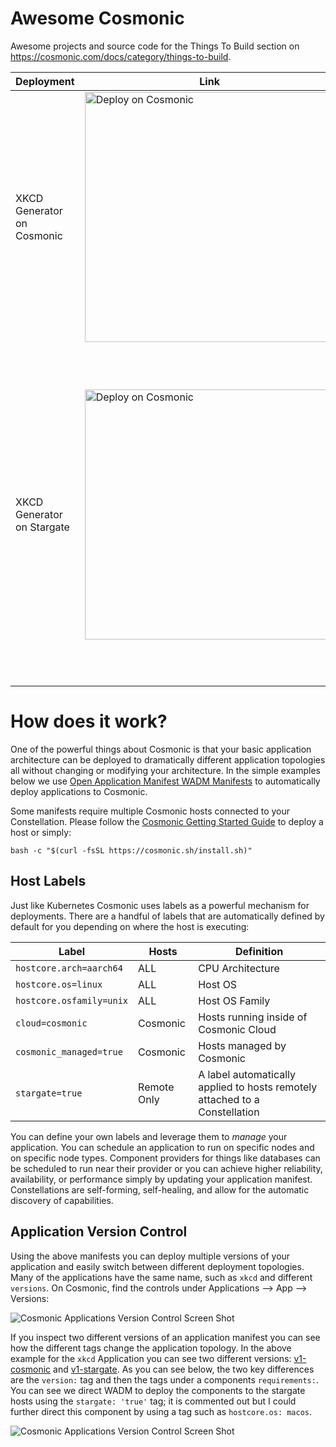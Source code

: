 # Awesome Cosmonic
Awesome projects and source code for the Things To Build section on https://cosmonic.com/docs/category/things-to-build.

| Deployment  | Link | Topology |
| ------------- | ------------- | ------------- |
| XKCD Generator on Cosmonic  | [<img src="https://cosmonic.com/badge/deploy.svg" alt="Deploy on Cosmonic" width="400">](https://new.cosmonic.app/?yaml=https://raw.githubusercontent.com/cosmonic/awesome-cosmonic/main/xkcdgenerator/xkcd-generator-cosmonic.wadm) | This example will deploy the XKCD actor, HTTP Client Provider, and HTTP Server Provider all on Cosmonic.  |
| XKCD Generator on Stargate  | [<img src="https://cosmonic.com/badge/deploy.svg" alt="Deploy on Cosmonic" width="400">](https://new.cosmonic.app/?yaml=https://raw.githubusercontent.com/cosmonic/awesome-cosmonic/main/xkcdgenerator/xkcd-generator-stargate.wadm) | This example will deploy the XKCD actor & HTTP Client Provider on a remote startgate node, and the HTTP Server Provider on Cosmonic. In order for this manifest to work you will need at least one stargate host deployed.  |

# How does it work?
One of the powerful things about Cosmonic is that your basic application architecture can be deployed to dramatically different application topologies all without changing or modifying your architecture.  In the simple examples below we use [Open Application Manifest WADM Manifests](https://github.com/wasmCloud/wadm) to automatically deploy applications to Cosmonic.

Some manifests require multiple Cosmonic hosts connected to your Constellation. Please follow the [Cosmonic Getting Started Guide](https://cosmonic.com/docs/user_guide/cli/getting_started) to deploy a host or simply:

```bash -c "$(curl -fsSL https://cosmonic.sh/install.sh)"```

## Host Labels
Just like Kubernetes Cosmonic uses labels as a powerful mechanism for deployments.  There are a handful of labels that are automatically defined by default for you depending on where the host is executing:

| Label  | Hosts | Definition |
| ------------- | ------------- | ------------- |
| `hostcore.arch=aarch64` | ALL | CPU Architecture |
| `hostcore.os=linux` | ALL | Host OS |
| `hostcore.osfamily=unix` | ALL | Host OS Family |
| `cloud=cosmonic` | Cosmonic | Hosts running inside of Cosmonic Cloud |
| `cosmonic_managed=true` | Cosmonic | Hosts managed by Cosmonic |
| `stargate=true` | Remote Only | A label automatically applied to hosts remotely attached to a Constellation |

You can define your own labels and leverage them to _manage_ your application.  You can schedule an application to run on specific nodes and on specific node types. Component providers for things like databases can be scheduled to run near their provider or you can achieve higher reliability, availability, or performance simply by updating your application manifest.  Constellations are self-forming, self-healing, and allow for the automatic discovery of capabilities.


## Application Version Control
Using the above manifests you can deploy multiple versions of your application and easily switch between different deployment topologies. Many of the applications have the same name, such as ```xkcd``` and different ```versions```. On Cosmonic, find the controls under Applications --> App --> Versions:

![Cosmonic Applications Version Control Screen Shot](./img/cosmonic-applications-versions.png)

If you inspect two different versions of an application manifest you can see how the different tags change the application topology. In the above example for the ```xkcd``` Application you can see two different versions:  [v1-cosmonic](./xkcdgenerator/xkcd-generator-cosmonic.wadm) and [v1-stargate](./xkcdgenerator/xkcd-generator-stargate.wadm). As you can see below, the two key differences are the ```version:``` tag and then the tags under a components ```requirements:```.  You can see we direct WADM to deploy the components to the stargate hosts using the ```stargate: 'true'``` tag; it is commented out but I could further direct this component by using a tag such as ```hostcore.os: macos```. 


![Cosmonic Applications Version Control Screen Shot](./img/wadm-diff-xkcd-cosmonic-and-stargate.png)
